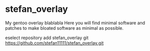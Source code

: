 # stefan_overlay
My gentoo overlay
blablabla
Here you will find minimal software and patches to make bloated software as minimal as possible.

eselect repository add stefan_overlay git https://github.com/stefan11111/stefan_overlay.git
